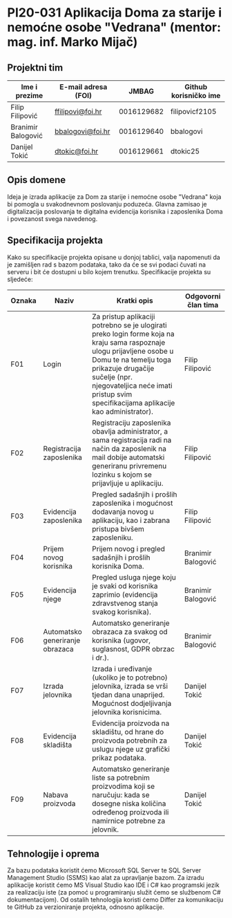 # PI20-031 Aplikacija Doma za starije i nemoćne osobe "Vedrana" (mentor: mag. inf. Marko Mijač)

## Projektni tim
Ime i prezime | E-mail adresa (FOI) | JMBAG | Github korisničko ime
------------  | ------------------- | ----- | ---------------------
Filip Filipović | ffilipovi@foi.hr | 0016129682 | filipovicf2105
Branimir Balogović | bbalogovi@foi.hr | 0016129640 | bbalogovi
Danijel Tokić | dtokic@foi.hr | 0016129661 | dtokic25

## Opis domene
Ideja je izrada aplikacije za Dom za starije i nemoćne osobe "Vedrana" koja bi pomogla u svakodnevnom poslovanju poduzeća. Glavna zamisao je digitalizacija poslovanja te digitalna evidencija korisnika i zaposlenika Doma i povezanost svega navedenog.

## Specifikacija projekta
Kako su specifikacije projekta opisane u donjoj tablici, valja napomenuti da je zamišljen rad s bazom podataka, tako da će se svi podaci čuvati na serveru i bit će dostupni u bilo kojem trenutku. Specifikacije projekta su sljedeće:

Oznaka | Naziv | Kratki opis | Odgovorni član tima
------ | ----- | ----------- | -------------------
F01 | Login | Za pristup aplikaciji potrebno se je ulogirati preko login forme koja na kraju sama raspoznaje ulogu prijavljene osobe u Domu te na temelju toga prikazuje drugačije sučelje (npr. njegovateljica neće imati pristup svim specifikacijama aplikacije kao administrator). | Filip Filipović
F02 | Registracija zaposlenika | Registraciju zaposlenika obavlja administrator, a sama registracija radi na način da zaposlenik na mail dobije automatski generiranu privremenu lozinku s kojom se prijavljuje u aplikaciju. | Filip Filipović
F03 | Evidencija zaposlenika | Pregled sadašnjih i prošlih zaposlenika i mogućnost dodavanja novog u aplikaciju, kao i zabrana pristupa bivšem zaposleniku. | Filip Filipović
F04 | Prijem novog korisnika | Prijem novog i pregled sadašnjih i prošlih korisnika Doma. | Branimir Balogović
F05 | Evidencija njege | Pregled usluga njege koju je svaki od korisnika zaprimio (evidencija zdravstvenog stanja svakog korisnika). | Branimir Balogović
F06 | Automatsko generiranje obrazaca | Automatsko generiranje obrazaca za svakog od korisnika (ugovor, suglasnost, GDPR obrzac i dr.). | Branimir Balogović
F07 | Izrada jelovnika | Izrada i uređivanje (ukoliko je to potrebno) jelovnika, izrada se vrši tjedan dana unaprijed. Mogućnost dodjeljivanja jelovnika korisnicima. | Danijel Tokić
F08 | Evidencija skladišta | Evidencija proizvoda na skladištu, od hrane do proizvoda potrebnih za uslugu njege uz grafički prikaz podataka. | Danijel Tokić
F09 | Nabava proizvoda | Automatsko generiranje liste sa potrebnim proizvodima koji se naručuju: kada se dosegne niska količina određenog proizvoda ili namirnice potrebne za jelovnik. | Danijel Tokić

## Tehnologije i oprema
Za bazu podataka koristit ćemo Microsoft SQL Server te SQL Server Management Studio (SSMS) kao alat za upravljanje bazom. Za izradu aplikacije koristit ćemo MS Visual Studio kao IDE i C# kao programski jezik za realizaciju iste (za pomoć u programiranju služit ćemo se službenom C# dokumentacijom). Od ostalih tehnologija koristi ćemo Differ za komunikaciju te GitHub za verzioniranje projekta, odnosno aplikacije.
